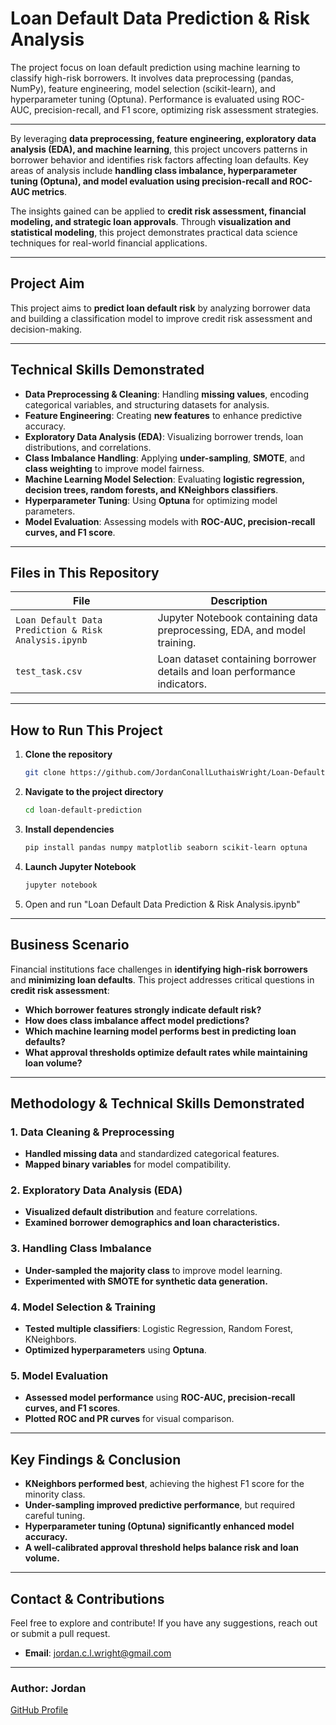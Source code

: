 # Loan Default Data Prediction & Risk Analysis
The project focus on loan default prediction using machine learning to classify high-risk borrowers. It involves data preprocessing (pandas, NumPy), feature engineering, model selection (scikit-learn), and hyperparameter tuning (Optuna). Performance is evaluated using ROC-AUC, precision-recall, and F1 score, optimizing risk assessment strategies.

---

By leveraging **data preprocessing, feature engineering, exploratory data analysis (EDA), and machine learning**, this project uncovers patterns in borrower behavior and identifies risk factors affecting loan defaults. Key areas of analysis include **handling class imbalance, hyperparameter tuning (Optuna), and model evaluation using precision-recall and ROC-AUC metrics**.

The insights gained can be applied to **credit risk assessment, financial modeling, and strategic loan approvals**. Through **visualization and statistical modeling**, this project demonstrates practical data science techniques for real-world financial applications.

---

## Project Aim  
This project aims to **predict loan default risk** by analyzing borrower data and building a classification model to improve credit risk assessment and decision-making.

---

## Technical Skills Demonstrated  
- **Data Preprocessing & Cleaning**: Handling **missing values**, encoding categorical variables, and structuring datasets for analysis.  
- **Feature Engineering**: Creating **new features** to enhance predictive accuracy.  
- **Exploratory Data Analysis (EDA)**: Visualizing borrower trends, loan distributions, and correlations.  
- **Class Imbalance Handling**: Applying **under-sampling**, **SMOTE**, and **class weighting** to improve model fairness.  
- **Machine Learning Model Selection**: Evaluating **logistic regression, decision trees, random forests, and KNeighbors classifiers**.  
- **Hyperparameter Tuning**: Using **Optuna** for optimizing model parameters.  
- **Model Evaluation**: Assessing models with **ROC-AUC, precision-recall curves, and F1 score**.  

---

## Files in This Repository  
| File | Description |
|------|------------|
| `Loan Default Data Prediction & Risk Analysis.ipynb` | Jupyter Notebook containing data preprocessing, EDA, and model training. |
| `test_task.csv` | Loan dataset containing borrower details and loan performance indicators. |

---

## How to Run This Project  
1. **Clone the repository**  
   ```bash
   git clone https://github.com/JordanConallLuthaisWright/Loan-Default-Data-Prediction-Risk-Analysis.git
2. **Navigate to the project directory**
   ```bash
   cd loan-default-prediction
3. **Install dependencies**
   ```bash
   pip install pandas numpy matplotlib seaborn scikit-learn optuna
4. **Launch Jupyter Notebook**
   ```bash
   jupyter notebook
5. Open and run "Loan Default Data Prediction & Risk Analysis.ipynb"

---

## Business Scenario  
Financial institutions face challenges in **identifying high-risk borrowers** and **minimizing loan defaults**. This project addresses critical questions in **credit risk assessment**:

- **Which borrower features strongly indicate default risk?**  
- **How does class imbalance affect model predictions?**  
- **Which machine learning model performs best in predicting loan defaults?**  
- **What approval thresholds optimize default rates while maintaining loan volume?**  

---

## Methodology & Technical Skills Demonstrated  

### 1. Data Cleaning & Preprocessing  
- **Handled missing data** and standardized categorical features.  
- **Mapped binary variables** for model compatibility.  

### 2. Exploratory Data Analysis (EDA)  
- **Visualized default distribution** and feature correlations.  
- **Examined borrower demographics and loan characteristics.**  

### 3. Handling Class Imbalance  
- **Under-sampled the majority class** to improve model learning.  
- **Experimented with SMOTE for synthetic data generation.**  

### 4. Model Selection & Training  
- **Tested multiple classifiers**: Logistic Regression, Random Forest, KNeighbors.  
- **Optimized hyperparameters** using **Optuna**.  

### 5. Model Evaluation  
- **Assessed model performance** using **ROC-AUC, precision-recall curves, and F1 scores**.  
- **Plotted ROC and PR curves** for visual comparison.  

---

## Key Findings & Conclusion  
- **KNeighbors performed best**, achieving the highest F1 score for the minority class.  
- **Under-sampling improved predictive performance**, but required careful tuning.  
- **Hyperparameter tuning (Optuna) significantly enhanced model accuracy.**  
- **A well-calibrated approval threshold helps balance risk and loan volume.**  

---

## **Contact & Contributions**  
Feel free to explore and contribute! If you have any suggestions, reach out or submit a pull request.  

- **Email**: [jordan.c.l.wright@gmail.com](mailto:jordan.c.l.wright@gmail.com)  

---

### **Author:** Jordan  
[GitHub Profile](https://github.com/JordanConallLuthaisWright)
